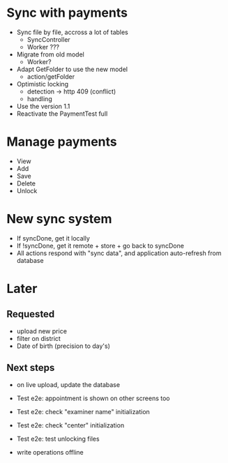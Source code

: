 # Sync with payments
- Sync file by file, accross a lot of tables
  - SyncController
  - Worker ???
- Migrate from old model
  - Worker?
- Adapt GetFolder to use the new model
  - action/getFolder
- Optimistic locking
  - detection -> http 409 (conflict)
  - handling
- Use the version 1.1
- Reactivate the PaymentTest full

# Manage payments
- View
- Add
- Save
- Delete
- Unlock

# New sync system
- If syncDone, get it locally
- If !syncDone, get it remote + store + go back to syncDone
- All actions respond with "sync data", and application auto-refresh from database

# Later
## Requested
- upload new price
- filter on district
- Date of birth (precision to day's)

## Next steps
- on live upload, update the database

- Test e2e: appointment is shown on other screens too
- Test e2e: check "examiner name" initialization
- Test e2e: check "center" initialization
- Test e2e: test unlocking files

- write operations offline

